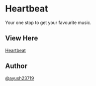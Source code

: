 # Heartbeat

Your one stop to get your favourite music.

## View Here

[Heartbeat]()

## Author

[@ayush23719](https://github.com/ayush23719)